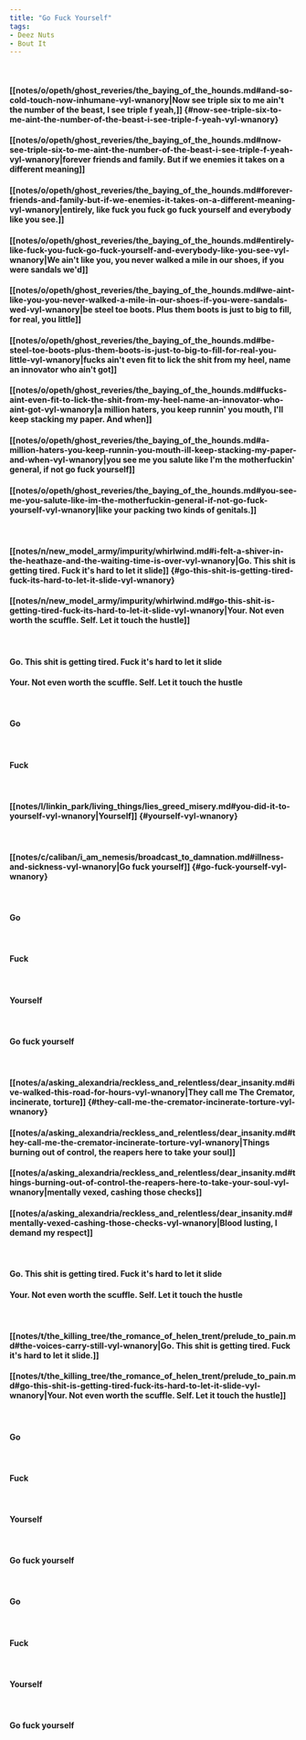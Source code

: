 ```yaml
---
title: "Go Fuck Yourself"
tags:
- Deez Nuts
- Bout It
---
```

&nbsp;
#### [[notes/o/opeth/ghost_reveries/the_baying_of_the_hounds.md#and-so-cold-touch-now-inhumane-vyl-wnanory|Now see triple six to me ain't the number of the beast, I see triple f yeah,]] {#now-see-triple-six-to-me-aint-the-number-of-the-beast-i-see-triple-f-yeah-vyl-wnanory}
#### [[notes/o/opeth/ghost_reveries/the_baying_of_the_hounds.md#now-see-triple-six-to-me-aint-the-number-of-the-beast-i-see-triple-f-yeah-vyl-wnanory|forever friends and family. But if we enemies it takes on a different meaning]]
#### [[notes/o/opeth/ghost_reveries/the_baying_of_the_hounds.md#forever-friends-and-family-but-if-we-enemies-it-takes-on-a-different-meaning-vyl-wnanory|entirely, like fuck you fuck go fuck yourself and everybody like you see.]]
#### [[notes/o/opeth/ghost_reveries/the_baying_of_the_hounds.md#entirely-like-fuck-you-fuck-go-fuck-yourself-and-everybody-like-you-see-vyl-wnanory|We ain't like you, you never walked a mile in our shoes, if you were sandals we'd]]
#### [[notes/o/opeth/ghost_reveries/the_baying_of_the_hounds.md#we-aint-like-you-you-never-walked-a-mile-in-our-shoes-if-you-were-sandals-wed-vyl-wnanory|be steel toe boots. Plus them boots is just to big to fill, for real, you little]]
#### [[notes/o/opeth/ghost_reveries/the_baying_of_the_hounds.md#be-steel-toe-boots-plus-them-boots-is-just-to-big-to-fill-for-real-you-little-vyl-wnanory|fucks ain't even fit to lick the shit from my heel, name an innovator who ain't got]]
#### [[notes/o/opeth/ghost_reveries/the_baying_of_the_hounds.md#fucks-aint-even-fit-to-lick-the-shit-from-my-heel-name-an-innovator-who-aint-got-vyl-wnanory|a million haters, you keep runnin' you mouth, I'll keep stacking my paper. And when]]
#### [[notes/o/opeth/ghost_reveries/the_baying_of_the_hounds.md#a-million-haters-you-keep-runnin-you-mouth-ill-keep-stacking-my-paper-and-when-vyl-wnanory|you see me you salute like I'm the motherfuckin' general, if not go fuck yourself]]
#### [[notes/o/opeth/ghost_reveries/the_baying_of_the_hounds.md#you-see-me-you-salute-like-im-the-motherfuckin-general-if-not-go-fuck-yourself-vyl-wnanory|like your packing two kinds of genitals.]]
&nbsp;
#### [[notes/n/new_model_army/impurity/whirlwind.md#i-felt-a-shiver-in-the-heathaze-and-the-waiting-time-is-over-vyl-wnanory|Go. This shit is getting tired. Fuck it's hard to let it slide]] {#go-this-shit-is-getting-tired-fuck-its-hard-to-let-it-slide-vyl-wnanory}
#### [[notes/n/new_model_army/impurity/whirlwind.md#go-this-shit-is-getting-tired-fuck-its-hard-to-let-it-slide-vyl-wnanory|Your. Not even worth the scuffle. Self. Let it touch the hustle]]
&nbsp;
#### Go. This shit is getting tired. Fuck it's hard to let it slide
#### Your. Not even worth the scuffle. Self. Let it touch the hustle
&nbsp;
#### Go
&nbsp;
#### Fuck
&nbsp;
#### [[notes/l/linkin_park/living_things/lies_greed_misery.md#you-did-it-to-yourself-vyl-wnanory|Yourself]] {#yourself-vyl-wnanory}
&nbsp;
#### [[notes/c/caliban/i_am_nemesis/broadcast_to_damnation.md#illness-and-sickness-vyl-wnanory|Go fuck yourself]] {#go-fuck-yourself-vyl-wnanory}
&nbsp;
#### Go
&nbsp;
#### Fuck
&nbsp;
#### Yourself
&nbsp;
#### Go fuck yourself
&nbsp;
#### [[notes/a/asking_alexandria/reckless_and_relentless/dear_insanity.md#ive-walked-this-road-for-hours-vyl-wnanory|They call me The Cremator, incinerate, torture]] {#they-call-me-the-cremator-incinerate-torture-vyl-wnanory}
#### [[notes/a/asking_alexandria/reckless_and_relentless/dear_insanity.md#they-call-me-the-cremator-incinerate-torture-vyl-wnanory|Things burning out of control, the reapers here to take your soul]]
#### [[notes/a/asking_alexandria/reckless_and_relentless/dear_insanity.md#things-burning-out-of-control-the-reapers-here-to-take-your-soul-vyl-wnanory|mentally vexed, cashing those checks]]
#### [[notes/a/asking_alexandria/reckless_and_relentless/dear_insanity.md#mentally-vexed-cashing-those-checks-vyl-wnanory|Blood lusting, I demand my respect]]
&nbsp;
#### Go. This shit is getting tired. Fuck it's hard to let it slide
#### Your. Not even worth the scuffle. Self. Let it touch the hustle
&nbsp;
#### [[notes/t/the_killing_tree/the_romance_of_helen_trent/prelude_to_pain.md#the-voices-carry-still-vyl-wnanory|Go. This shit is getting tired. Fuck it's hard to let it slide.]]
#### [[notes/t/the_killing_tree/the_romance_of_helen_trent/prelude_to_pain.md#go-this-shit-is-getting-tired-fuck-its-hard-to-let-it-slide-vyl-wnanory|Your. Not even worth the scuffle. Self. Let it touch the hustle]]
&nbsp;
#### Go
&nbsp;
#### Fuck
&nbsp;
#### Yourself
&nbsp;
#### Go fuck yourself
&nbsp;
#### Go
&nbsp;
#### Fuck
&nbsp;
#### Yourself
&nbsp;
#### Go fuck yourself
